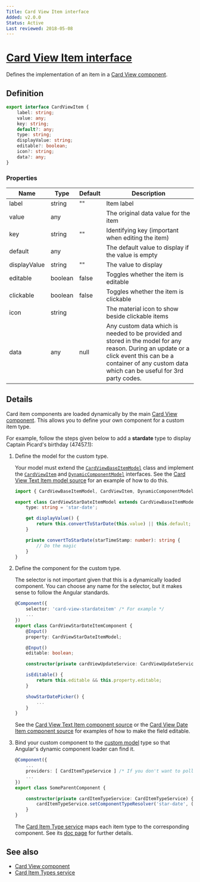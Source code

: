 ```yaml
---
Title: Card View Item interface
Added: v2.0.0
Status: Active
Last reviewed: 2018-05-08
---
```


# [Card View Item interface](../../../lib/core/src/lib/card-view/interfaces/card-view-item.interface.ts "Defined in card-view-item.interface.ts")

Defines the implementation of an item in a [Card View component](../components/card-view.component.md).

## Definition

```ts
export interface CardViewItem {
    label: string;
    value: any;
    key: string;
    default?: any;
    type: string;
    displayValue: string;
    editable?: boolean;
    icon?: string;
    data?: any;
}
```

### Properties

| Name | Type | Default | Description |
| ---- | ---- | ------- | ----------- |
| label | string | "" | Item label |
| value | any |  | The original data value for the item |
| key | string | "" | Identifying key (important when editing the item) |
| default | any |  | The default value to display if the value is empty |
| displayValue | string | "" | The value to display |
| editable | boolean | false | Toggles whether the item is editable |
| clickable | boolean | false | Toggles whether the item is clickable |
| icon | string |  | The material icon to show beside clickable items |
| data | any | null | Any custom data which is needed to be provided and stored in the model for any reason. During an update or a click event this can be a container of any custom data which can be useful for 3rd party codes. |

## Details

Card item components are loaded dynamically by the
main [Card View component](../components/card-view.component.md). This allows you to define your own
component for a custom item type.

For example, follow the steps given below to add a **stardate** type to display Captain
Picard's birthday (47457.1):

1.  Define the model for the custom type.

    Your model must extend the [`CardViewBaseItemModel`](../../../lib/core/src/lib/card-view/models/card-view-baseitem.model.ts) class and implement the [`CardViewItem`](../../../lib/core/src/lib/card-view/interfaces/card-view-item.interface.ts)
    and [`DynamicComponentModel`](../../../lib/core/src/lib/services/dynamic-component-mapper.service.ts) interfaces. See the
    [Card View Text Item model source](https://github.com/Alfresco/alfresco-ng2-components/blob/develop/lib/core/card-view/components/card-view-textitem/card-view-textitem.component.ts)
    for an example of how to do this.

    ```ts
    import { CardViewBaseItemModel, CardViewItem, DynamicComponentModel } from '@alfresco/adf-core';

    export class CardViewStarDateItemModel extends CardViewBaseItemModel implements CardViewItem, DynamicComponentModel {
        type: string = 'star-date';

        get displayValue() {
            return this.convertToStarDate(this.value) || this.default;
        }

        private convertToStarDate(starTimeStamp: number): string {
            // Do the magic
        }
    }
    ```

2.  Define the component for the custom type.

    The selector is not important given that this is a dynamically loaded component.
    You can choose any name for the selector, but it makes sense to follow the Angular standards.

    ```ts
    @Component({
        selector: 'card-view-stardateitem' /* For example */
        ...
    })
    export class CardViewStarDateItemComponent {
        @Input()
        property: CardViewStarDateItemModel;

        @Input()
        editable: boolean;

        constructor(private cardViewUpdateService: CardViewUpdateService) {}

        isEditable() {
            return this.editable && this.property.editable;
        }

        showStarDatePicker() {
            ...
        }
    }
    ```

    See the
    [Card View Text Item component source](https://github.com/Alfresco/alfresco-ng2-components/blob/develop/lib/core/card-view/components/card-view-textitem/card-view-textitem.component.ts)
    or the
    [Card View Date Item component source](https://github.com/Alfresco/alfresco-ng2-components/blob/develop/lib/core/card-view/components/card-view-dateitem/card-view-dateitem.component.ts) for examples of how to make the field
    editable.

3.  Bind your custom component to the [custom model](../../../node_modules/@alfresco/js-api/src/api/content-rest-api/api/customModel.api.ts) type so that Angular's dynamic component
    loader can find it.

    ```ts
    @Component({
        ...
        providers: [ CardItemTypeService ] /* If you don't want to pollute the main instance of the CardItemTypeService service */
        ...
    })
    export class SomeParentComponent {

        constructor(private cardItemTypeService: CardItemTypeService) {
            cardItemTypeService.setComponentTypeResolver('star-date', () => CardViewStarDateItemComponent);
        }
    }
    ```

    The [Card Item Type service](../services/card-item-types.service.md) maps each item type to the
    corresponding component. See its [doc page](../services/card-item-types.service.md) for further
    details.

## See also

-   [Card View component](../components/card-view.component.md)
-   [Card Item Types service](../services/card-item-types.service.md)
